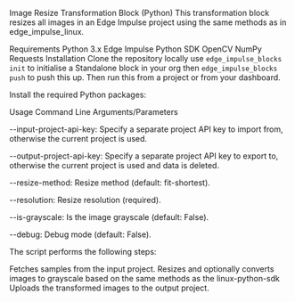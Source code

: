 Image Resize Transformation Block (Python)
This transformation block resizes all images in an Edge Impulse project using the same methods as in edge_impulse_linux. 

Requirements
Python 3.x
Edge Impulse Python SDK
OpenCV
NumPy
Requests
Installation
Clone the repository locally
use `edge_impulse_blocks init` to initialise a Standalone block in your org
then `edge_impulse_blocks push` to push this up.
Then run this from a project or from your dashboard.

Install the required Python packages:

Usage
Command Line Arguments/Parameters

--input-project-api-key: Specify a separate project API key to import from, otherwise the current project is used.

--output-project-api-key: Specify a separate project API key to export to, otherwise the current project is used and data is deleted.

--resize-method: Resize method (default: fit-shortest).

--resolution: Resize resolution (required).

--is-grayscale: Is the image grayscale (default: False).

--debug: Debug mode (default: False).


The script performs the following steps:

Fetches samples from the input project.
Resizes and optionally converts images to grayscale based on the same methods as the linux-python-sdk
Uploads the transformed images to the output project.
